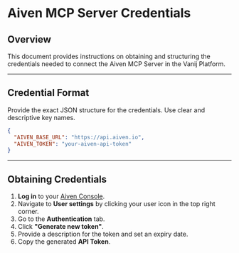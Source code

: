 # Aiven MCP Server Credentials

## Overview
This document provides instructions on obtaining and structuring the credentials needed to connect the Aiven MCP Server in the Vanij Platform.

---

## Credential Format
Provide the exact JSON structure for the credentials. Use clear and descriptive key names.

```json
{
  "AIVEN_BASE_URL": "https://api.aiven.io",
  "AIVEN_TOKEN": "your-aiven-api-token"
}
```

---

## Obtaining Credentials
1.  **Log in** to your [Aiven Console](https://console.aiven.io/).
2.  Navigate to **User settings** by clicking your user icon in the top right corner.
3.  Go to the **Authentication** tab.
4.  Click **"Generate new token"**.
5.  Provide a description for the token and set an expiry date.
6.  Copy the generated **API Token**.
